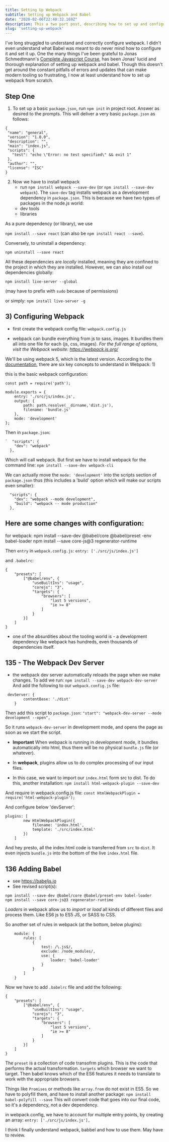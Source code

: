 ```yaml
---
title: Setting Up Webpack
subtitle: Setting up Webpack and Babel
date: "2020-02-06T22:40:32.169Z"
description: This a two part post, describing how to set up and configure Webpack and Babel.
slug: 'setting-up-webpack'
---
```


  I've long struggled to understand and correctly configure webpack. I didn't even understand what Babel was meant to do never mind how to configure it and set it up. One the many things I've been grateful to Jonas Schmedtmann's <a href="https://www.udemy.com/course/the-complete-javascript-course/">Complete Javascript Course</a>, has been Jonas' lucid and thorough explanation of setting up webpack and babel. Though this doesn't get around the constant pitfalls of errors and updates that can make modern tooling so frustrating, I now at least understand how to set up webpack from scratch. 

## Step One

 1) To set up a basic `package.json`, run `npm init` in project root. Answer as desired to the prompts. This will deliver a very basic `package.json` as follows: 
 ```
 {
  "name": "general",
  "version": "1.0.0",
  "description": "",
  "main": "index.js",
  "scripts": {
    "test": "echo \"Error: no test specified\" && exit 1"
  },
  "author": "",
  "license": "ISC"
}
``` 

2) Now we have to install webpack
    - run `npm install webpack --save-dev` (or `npm install --save-dev webpack`). The `save-dev` tag installs webpack as a development dependency in `package.json`. This is because we have two types of packages in the node.js world: 
    - dev tools
    - libraries

As a pure dependency (or library), we use 

`npm install --save react` (can also be `npm install react --save`). 

Conversely, to uninstall a dependency: 

`npm uninstall --save react`

All these dependencies are *locally* installed, meaning they are confined to the project in which they are installed. However, we can also install our dependencies globally: 

`npm install live-server --global` 

(may have to prefix with `sudo` because of permissions) 

or simply: `npm install live-server -g`

## 3) Configuring Webpack

- first create the webpack config file: `webpack.config.js`

- webpack can bundle everything from js to sass, images. It bundles them all into one file for each (js, css, images). *For the full range of options, visit the Webpack website: https://webpack.js.org/*

We'll be using webpack 5, which is the latest version. According to the <a href="https://webpack.js.org/concepts/">documentation</a>, there are six key concepts to understand in Webpack: 
1) 

this is the basic webpack configuration: 
```
const path = require('path'); 

module.exports = {
    entry: './src/js/index.js',
    output: {
        path: path.resolve(__dirname,'dist.js'), 
        filename: 'bundle.js'
    }, 
    mode: 'development'
}; 
```

Then in `package.json`: 
```
`  "scripts": {
    "dev": "webpack"
  },
```

  Which will call webpack. But first we have to install webpack for the command line: 
  `npm install --save-dev webpack-cli`

  We can actually move the `mode: 'development'` into the scripts section of `package.json` thus (this includes a 'build' option which will make our scripts even smaller): 

```
  "scripts": {
    "dev": "webpack --mode development",
    "build": "webpack -- mode production"
  },
```

## Here are some changes with configuration: 

for webpack: 
npm install --save-dev @babel/core @babel/preset
-env babel-loader 
npm install --save core-js@3 regenerator-runtime
 
Then `entry` in `webpack.config.js`: 
    `entry: ['./src/js/index.js']`

and `.babelrc`: 
```
{
    "presets": [
        ["@babel/env", {
            "useBuiltIns": "usage",
            "corejs": "3", 
            "targets": {
                "browsers": [
                    "last 5 versions",
                    "ie >= 8"
                ]
            }
        }]
    ]
}
```

- one of the absurdities about the tooling world is - a development dependency like webpack has hundreds, even thousands of dependencies itself. 

## 135 - The Webpack Dev Server 

- the webpack dev server automatically reloads the page when we make changes. To add we run: 
    `npm install --save-dev webpack-dev-server`
And add the following to our `webpack.config.js` file: 

```
 devServer: {
        contentBase: './dist'
    }
```
Then add this script to `package.json`: `"start": "webpack-dev-server --mode development --open",`

So it runs `webpack-dev-server` in development mode, and opens the page as soon as we start the script. 
- **Important** When webpack is running in development mode, it bundles automatically into html, thus there will be no physical `bundle.js` file (or whatever). 

- In **webpack**, plugins allow us to do complex processing of our input files. 
- In this case, we want to import our `index.html` form src to dist. To do this, another installation: 
`npm install html-webpack-plugin --save-dev`

And require in webpack.config.js file: 
`const HtmlWebpackPlugin = require('html-webpack-plugin'); `

And configure below 'devServer': 
```
plugins: [
        new HtmlWebpackPlugin({
            filename: 'index.html', 
            template: './src/index.html'
        })
    ]
```
And hey presto, all the index.html code is transferred from `src` to `dist`. It even injects `bundle.js` into the bottom of the live `index.html` file. 

## 136 Adding Babel 

- see https://babeljs.io
- See revised script(s): 
```
npm install --save-dev @babel/core @babel/preset-env babel-loader 
npm install --save core-js@3 regenerator-runtime
```

*Loaders* in webpack allow us to *import* or *load* all kinds of different files and process them. Like ES6 js to ES5 JS, or SASS to CSS. 

So another set of rules in webpack (at the bottom, below plugins): 
```
    module: {
        rules: [
            {
                test: /\.js$/, 
                exclude: /node_modules/,
                use: {
                    loader: 'babel-loader'
                }
            }
        ]
    }
```

Now we have to add `.babelrc` file and add the following: 
```
{
    "presets": [
        ["@babel/env", {
            "useBuiltIns": "usage",
            "corejs": "3", 
            "targets": {
                "browsers": [
                    "last 5 versions",
                    "ie >= 8"
                ]
            }
        }]
    ]
}
```
The `preset` is a collection of code transofrm plugins. This is the code that performs the actual transformation. `targets` which browser we want to target. Then babel knows which of the ES6 features it needs to translate to work with the appropriate browsers. 

Things like `Promises` or methods like `array.from` do not exist in ES5. So we have to polyfill them, and have to install another package: 
`npm install babel-polyfill --save`
This will convert code that goes into our final code, so it's a dependency, not a dev dependency. 

in webpack.config, we have to account for multiple entry points, by creating an array: 
`entry: ['./src/js/index.js'],`

I think I finally understand webpack, babbel and how to use them. May have to review. 